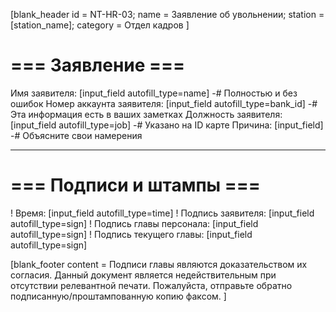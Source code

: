 [blank_header
id = NT-HR-03;
name = Заявление об увольнении;
station = [station_name];
category = Отдел кадров
]

# === Заявление ===

Имя заявителя: [input_field autofill_type=name]
-# Полностью и без ошибок
Номер аккаунта заявителя: [input_field autofill_type=bank_id]
-# Эта информация есть в ваших заметках
Должность заявителя: [input_field autofill_type=job]
-# Указано на ID карте
Причина: [input_field]
-# Объясните свои намерения

---

# === Подписи и штампы ===

! Время: [input_field autofill_type=time]
! Подпись заявителя: [input_field autofill_type=sign]
! Подпись главы персонала: [input_field autofill_type=sign]
! Подпись текущего главы: [input_field autofill_type=sign]

[blank_footer
content = Подписи главы являются доказательством их согласия.
Данный документ является недействительным при отсутствии релевантной печати.
Пожалуйста, отправьте обратно подписанную/проштампованную копию факсом.
]
